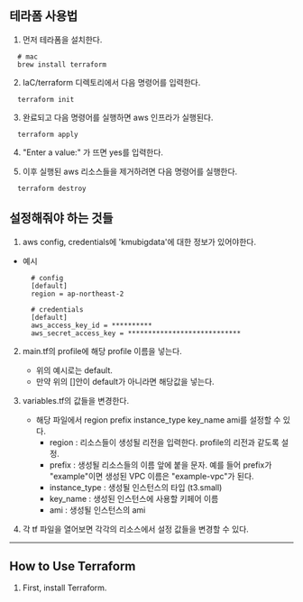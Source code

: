 ## 테라폼 사용법

1. 먼저 테라폼을 설치한다. 
  ```
    # mac
    brew install terraform
  ```

2. IaC/terraform 디렉토리에서 다음 명령어를 입력한다.
  ```
    terraform init
  ```

3. 완료되고 다음 명령어를 실행하면 aws 인프라가 실행된다.
  ```
    terraform apply
  ```

4. "Enter a value:" 가 뜨면 yes를 입력한다.
   
5. 이후 실행된 aws 리소스들을 제거하려면 다음 명령어를 실행한다.
  ```
    terraform destroy
  ```

## 설정해줘야 하는 것들

1. aws config, credentials에 'kmubigdata'에 대한 정보가 있어야한다.
  * 예시
    ```
      # config
      [default]
      region = ap-northeast-2
    ```

    ```
      # credentials
      [default]
      aws_access_key_id = **********
      aws_secret_access_key = ****************************
    ```

2. main.tf의 profile에 해당 profile 이름을 넣는다.
   * 위의 예시로는 default.
   * 만약 위의 []안이 default가 아니라면 해당값을 넣는다.

3. variables.tf의 값들을 변경한다.
   * 해당 파일에서 region prefix instance_type key_name ami를 설정할 수 있다.
     * region : 리소스들이 생성될 리전을 입력한다. profile의 리전과 같도록 설정.
     * prefix : 생성될 리소스들의 이름 앞에 붙을 문자. 예를 들어 prefix가 "example"이면 생성된 VPC 이름은 "example-vpc"가 된다.
     * instance_type : 생성될 인스턴스의 타입 (t3.small)
     * key_name : 생성된 인스턴스에 사용할 키페어 이름
     * ami : 생성될 인스턴스의 ami
  
4. 각 tf 파일을 열어보면 각각의 리소스에서 설정 값들을 변경할 수 있다.

---

## How to Use Terraform

1. First, install Terraform.


